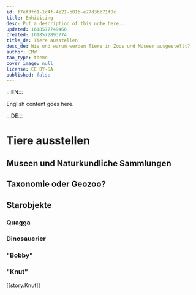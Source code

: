 ```yaml
---
id: f7ef3fd1-1c4f-4e21-b81b-e77d3bb71f0c
title: Exhibiting
desc: Put a description of this note here...
updated: 1618577749466
created: 1618572893774
title_de: Tiere ausstellen
desc_de: Wie und warum werden Tiere in Zoos und Museen ausgestellt?
author: CMW
tao_type: theme
cover_image: null
license: CC BY-SA
published: false
---
```


:::EN:::

English content goes here.

:::DE:::

# Tiere ausstellen

## Museen und Naturkundliche Sammlungen

## Taxonomie oder Geozoo?

## Starobjekte

### Quagga

### Dinosauerier

### "Bobby"

### "Knut"
[[story.Knut]]
